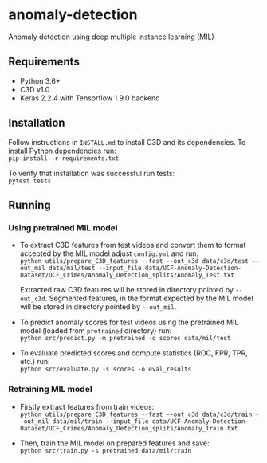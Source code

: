 # anomaly-detection
Anomaly detection using deep multiple instance learning (MIL)

## Requirements
* Python 3.6+
* C3D v1.0
* Keras 2.2.4 with Tensorflow 1.9.0 backend

## Installation
Follow instructions in `INSTALL.md` to install C3D and its dependencies.
To install Python dependencies run:  
```pip install -r requirements.txt```

To verify that installation was successful run tests:  
```pytest tests```

## Running
### Using pretrained MIL model
* To extract C3D features from test videos and convert them to format accepted
by the MIL model adjust `config.yml` and run:  
```python utils/prepare_C3D_features --fast --out_c3d data/c3d/test --out_mil data/mil/test --input_file data/UCF-Anomaly-Detection-Dataset/UCF_Crimes/Anomaly_Detection_splits/Anomaly_Test.txt```

    Extracted raw C3D features will be stored in directory pointed by `--out_c3d`.
    Segmented features, in the format expected by the MIL model will be stored in
    directory pointed by `--out_mil`.

* To predict anomaly scores for test videos using the pretrained MIL model 
(loaded from `pretrained` directory) run:  
```python src/predict.py -m pretrained -o scores data/mil/test```

* To evaluate predicted scores and compute statistics (ROC, FPR, TPR, etc.) run:  
```python src/evaluate.py -s scores -o eval_results```

### Retraining MIL model
* Firstly extract features from train videos:  
```python utils/prepare_C3D_features --fast --out_c3d data/c3d/train --out_mil data/mil/train --input_file data/UCF-Anomaly-Detection-Dataset/UCF_Crimes/Anomaly_Detection_splits/Anomaly_Train.txt```

* Then, train the MIL model on prepared features and save:  
```python src/train.py -s pretrained data/mil/train```